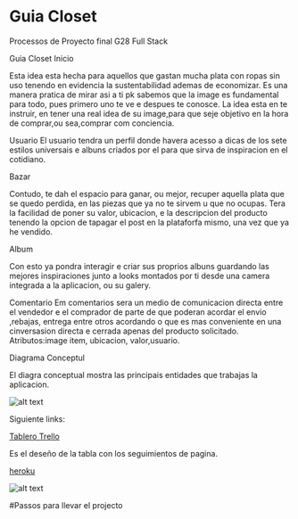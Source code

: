 # Guia Closet
Processos de Proyecto final G28 Full Stack

Guia Closet
Inicio

Esta idea esta hecha para aquellos que gastan mucha plata con ropas sin uso tenendo en evidencia la sustentabilidad ademas de economizar.
Es una manera pratica de mirar asi a ti pk sabemos que la image es fundamental para todo, pues primero uno te ve e despues te conosce.
La idea esta en te instruir, en tener una real idea de su image,para que seje objetivo en la hora de comprar,ou sea,comprar com conciencia.

Usuario
El usuario tendra un perfil donde havera acesso a dicas de los sete estilos universais e albuns criados por el para que sirva de inspiracion en el cotidiano.

Bazar

Contudo, te dah el espacio para ganar, ou mejor, recuper aquella plata que se quedo perdida, en las piezas que ya no te sirvem u que no ocupas.
Tera la facilidad de poner su valor, ubicacion, e la descripcion del producto tenendo la opcion de tapagar el post en la plataforfa mismo, una vez que ya he vendido.

Album

Con esto ya pondra interagir e criar sus proprios albuns guardando las mejores inspiraciones junto a looks montados por ti desde una camera integrada a la aplicacion, ou su galery.
 
 Comentario
Em comentarios sera un medio de comunicacion directa entre el vendedor e el comprador de parte de que poderan acordar el envio ,rebajas, entrega entre otros acordando o que es mas conveniente en una cinversasion directa e cerrada apenas del producto solicitado.
Atributos:image item, ubicacion, valor,usuario.

 
 Diagrama Conceptul
   
El diagra conceptual mostra las principais entidades que trabajas la aplicacion.


![alt text][concepto]

[concepto]: ./conceptual_diagram.png


Siguiente links:

[Tablero Trello](https://trello.com/b/dQ99sFhm/projecto-guia-closet)

Es el deseño de la tabla con los seguimientos de pagina.


[heroku](https://sleepy-caverns-10926.herokuapp.com/)


![alt text][logic]

[logic]: ./logic_diagram.png

#Passos para llevar el projecto
